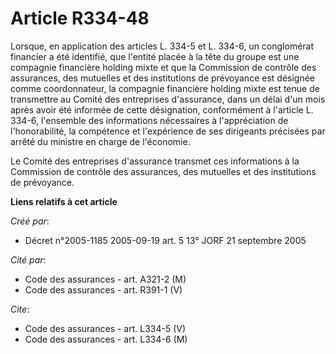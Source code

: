 # Article R334-48

Lorsque, en application des articles L. 334-5 et L. 334-6, un conglomérat financier a été identifié, que l'entité placée à la
tête du groupe est une compagnie financière holding mixte et que la Commission de contrôle des assurances, des mutuelles et
des institutions de prévoyance est désignée comme coordonnateur, la compagnie financière holding mixte est tenue de
transmettre au Comité des entreprises d'assurance, dans un délai d'un mois après avoir été informée de cette désignation,
conformément à l'article L. 334-6, l'ensemble des informations nécessaires à l'appréciation de l'honorabilité, la compétence
et l'expérience de ses dirigeants précisées par arrêté du ministre en charge de l'économie.

Le Comité des entreprises d'assurance transmet ces informations à la Commission de contrôle des assurances, des mutuelles et
des institutions de prévoyance.

**Liens relatifs à cet article**

_Créé par_:

  - Décret n°2005-1185 2005-09-19 art. 5 13° JORF 21 septembre 2005

_Cité par_:

  - Code des assurances - art. A321-2 (M)
  - Code des assurances - art. R391-1 (V)

_Cite_:

  - Code des assurances - art. L334-5 (V)
  - Code des assurances - art. L334-6 (M)
